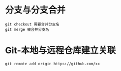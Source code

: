 # 分支与分支合并

    git checkout 需要合并分支名
    git merge 被合并分支名

# Git-本地与远程仓库建立关联

    git remote add origin https://github.com/xx
